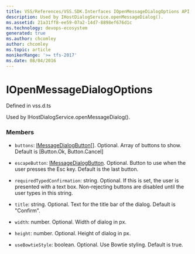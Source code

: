 ```yaml
---
title: VSS/References/VSS.SDK.Interfaces IOpenMessageDialogOptions API | Extensions for Azure DevOps Services
description: Used by IHostDialogService.openMessageDialog().
ms.assetid: 21a31ff8-ee59-07a2-14d7-8898ef676d1c
ms.technology: devops-ecosystem
generated: true
ms.author: chcomley
author: chcomley
ms.topic: article
monikerRange: '>= tfs-2017'
ms.date: 08/04/2016
---
```


# IOpenMessageDialogOptions

Defined in vss.d.ts

Used by IHostDialogService.openMessageDialog().

### Members

- `buttons`: [IMessageDialogButton](../../../VSS/References/VSS_SDK_Interfaces/IMessageDialogButton.md)[]. Optional. Array of buttons to show. Default is [Button.Ok, Button.Cancel]

- `escapeButton`: [IMessageDialogButton](../../../VSS/References/VSS_SDK_Interfaces/IMessageDialogButton.md). Optional. Button to use when the user presses the Esc key. Default is the last button.

- `requiredTypedConfirmation`: string. Optional. If this is set, the user is presented with a text box. Non-rejecting buttons are disabled until the user types in this string.

- `title`: string. Optional. Text for the title bar of the dialog. Default is &quot;Confirm&quot;.

- `width`: number. Optional. Width of dialog in px.

- `height`: number. Optional. Height of dialog in px.

- `useBowtieStyle`: boolean. Optional. Use Bowtie styling. Default is true.
